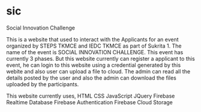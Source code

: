 # sic
Social Innovation Challenge


This is a website that used to interact with the Applicants for an event organized by STEPS TKMCE and IEDC TKMCE as part of Sukrita 1. The name of the event is SOCIAL INNOVATION CHALLENGE. This event has currently 3 phases. But this website currently can register a applicant to this event, he can login to this website using a credential generated by this webite and also user can upload a file to cloud. The admin can read all the details posted by the user and also the admin can download the files uploaded by the participants.

This website currently uses,
  HTML
  CSS
  JavaScript
  JQuery
  Firebase Realtime Database
  Firebase Authentication
  Firebase Cloud Storage
